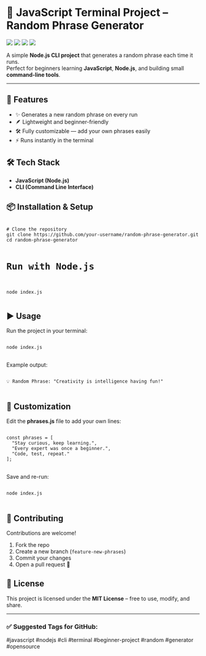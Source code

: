 
<h1>🎲 JavaScript Terminal Project – Random Phrase Generator</h1>

<p>
  <img src="https://img.shields.io/badge/Node.js-339933?style=for-the-badge&logo=node.js&logoColor=white" />
  <img src="https://img.shields.io/badge/JavaScript-F7DF1E?style=for-the-badge&logo=javascript&logoColor=black" />
  <img src="https://img.shields.io/badge/License-MIT-blue.svg?style=for-the-badge" />
  <img src="https://img.shields.io/badge/Status-Active-success?style=for-the-badge" />
</p>

<p>
A simple <b>Node.js CLI project</b> that generates a random phrase each time it runs.<br>
Perfect for beginners learning <b>JavaScript</b>, <b>Node.js</b>, and building small <b>command-line tools</b>.
</p>

<hr>

<h2>🚀 Features</h2>
<ul>
  <li>✨ Generates a new random phrase on every run</li>
  <li>🪶 Lightweight and beginner-friendly</li>
  <li>🛠️ Fully customizable — add your own phrases easily</li>
  <li>⚡ Runs instantly in the terminal</li>
</ul>

<h2>🛠️ Tech Stack</h2>
<ul>
  <li><b>JavaScript (Node.js)</b></li>
  <li><b>CLI (Command Line Interface)</b></li>
</ul>

<h2>📦 Installation & Setup</h2>
<pre>
<code>
# Clone the repository
git clone https://github.com/your-username/random-phrase-generator.git
cd random-phrase-generator

# Run with Node.js
node index.js
</code>
</pre>

<h2>▶️ Usage</h2>
<p>Run the project in your terminal:</p>
<pre>
<code>
node index.js
</code>
</pre>

<p>Example output:</p>
<pre>
<code>
💡 Random Phrase: "Creativity is intelligence having fun!"
</code>
</pre>

<h2>🎨 Customization</h2>
<p>Edit the <b>phrases.js</b> file to add your own lines:</p>
<pre>
<code class="language-js">
const phrases = [
  "Stay curious, keep learning.",
  "Every expert was once a beginner.",
  "Code, test, repeat."
];
</code>
</pre>

<p>Save and re-run:</p>
<pre>
<code>
node index.js
</code>
</pre>

<h2>🤝 Contributing</h2>
<p>Contributions are welcome!</p>
<ol>
  <li>Fork the repo</li>
  <li>Create a new branch (<code>feature-new-phrases</code>)</li>
  <li>Commit your changes</li>
  <li>Open a pull request 🚀</li>
</ol>

<h2>📜 License</h2>
<p>
This project is licensed under the <b>MIT License</b> – free to use, modify, and share.
</p>

<hr>

<h3>✅ Suggested Tags for GitHub:</h3>
<p>
  #javascript #nodejs #cli #terminal #beginner-project #random #generator #opensource
</p>